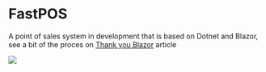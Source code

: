 # FastPOS
A point of sales system in development that is based on Dotnet and Blazor, see a bit of the proces on [Thank you Blazor](https://medium.com/@barahonajm/thank-you-blazor-fast-prototyping-8c52dc117b68?source=friends_link&sk=22c1d99c5694d53af3f1260d83c0a723) article



![](https://cdn-images-1.medium.com/max/1080/1*pLbI6g5V78tpuqW9ZeXkCg.gif)
